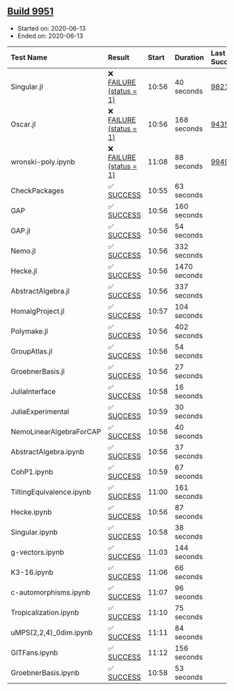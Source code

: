 ## [Build 9951](https://oscarci.mathematik.uni-kl.de/job/oscar/9951/)

* Started on: 2020-06-13
* Ended on: 2020-06-13

| Test Name    | Result | Start | Duration | Last Success | First Failure |
|:-------------|:-------|:------|:---------|:-------------|:--------------|
| Singular.jl | ❌ [FAILURE (status = 1)](https://oscarci.mathematik.uni-kl.de/job/oscar/9951/artifact/logs/build-9951/Singular.jl.log) | 10:56 | 40 seconds | [9821](https://oscarci.mathematik.uni-kl.de/job/oscar/9821/) | [9822](https://oscarci.mathematik.uni-kl.de/job/oscar/9822/) |
| Oscar.jl | ❌ [FAILURE (status = 1)](https://oscarci.mathematik.uni-kl.de/job/oscar/9951/artifact/logs/build-9951/Oscar.jl.log) | 10:56 | 168 seconds | [9435](https://oscarci.mathematik.uni-kl.de/job/oscar/9435/) | [9436](https://oscarci.mathematik.uni-kl.de/job/oscar/9436/) |
| wronski-poly.ipynb | ❌ [FAILURE (status = 1)](https://oscarci.mathematik.uni-kl.de/job/oscar/9951/artifact/logs/build-9951/wronski-poly.ipynb.log) | 11:08 | 88 seconds | [9949](https://oscarci.mathematik.uni-kl.de/job/oscar/9949/) | [9950](https://oscarci.mathematik.uni-kl.de/job/oscar/9950/) |
| CheckPackages | ✅ [SUCCESS](https://oscarci.mathematik.uni-kl.de/job/oscar/9951/artifact/logs/build-9951/CheckPackages.log) | 10:55 | 63 seconds |  |  |
| GAP | ✅ [SUCCESS](https://oscarci.mathematik.uni-kl.de/job/oscar/9951/artifact/logs/build-9951/GAP.log) | 10:56 | 160 seconds |  |  |
| GAP.jl | ✅ [SUCCESS](https://oscarci.mathematik.uni-kl.de/job/oscar/9951/artifact/logs/build-9951/GAP.jl.log) | 10:56 | 54 seconds |  |  |
| Nemo.jl | ✅ [SUCCESS](https://oscarci.mathematik.uni-kl.de/job/oscar/9951/artifact/logs/build-9951/Nemo.jl.log) | 10:56 | 332 seconds |  |  |
| Hecke.jl | ✅ [SUCCESS](https://oscarci.mathematik.uni-kl.de/job/oscar/9951/artifact/logs/build-9951/Hecke.jl.log) | 10:56 | 1470 seconds |  |  |
| AbstractAlgebra.jl | ✅ [SUCCESS](https://oscarci.mathematik.uni-kl.de/job/oscar/9951/artifact/logs/build-9951/AbstractAlgebra.jl.log) | 10:56 | 337 seconds |  |  |
| HomalgProject.jl | ✅ [SUCCESS](https://oscarci.mathematik.uni-kl.de/job/oscar/9951/artifact/logs/build-9951/HomalgProject.jl.log) | 10:57 | 104 seconds |  |  |
| Polymake.jl | ✅ [SUCCESS](https://oscarci.mathematik.uni-kl.de/job/oscar/9951/artifact/logs/build-9951/Polymake.jl.log) | 10:56 | 402 seconds |  |  |
| GroupAtlas.jl | ✅ [SUCCESS](https://oscarci.mathematik.uni-kl.de/job/oscar/9951/artifact/logs/build-9951/GroupAtlas.jl.log) | 10:56 | 54 seconds |  |  |
| GroebnerBasis.jl | ✅ [SUCCESS](https://oscarci.mathematik.uni-kl.de/job/oscar/9951/artifact/logs/build-9951/GroebnerBasis.jl.log) | 10:56 | 27 seconds |  |  |
| JuliaInterface | ✅ [SUCCESS](https://oscarci.mathematik.uni-kl.de/job/oscar/9951/artifact/logs/build-9951/JuliaInterface.log) | 10:58 | 16 seconds |  |  |
| JuliaExperimental | ✅ [SUCCESS](https://oscarci.mathematik.uni-kl.de/job/oscar/9951/artifact/logs/build-9951/JuliaExperimental.log) | 10:59 | 30 seconds |  |  |
| NemoLinearAlgebraForCAP | ✅ [SUCCESS](https://oscarci.mathematik.uni-kl.de/job/oscar/9951/artifact/logs/build-9951/NemoLinearAlgebraForCAP.log) | 10:56 | 40 seconds |  |  |
| AbstractAlgebra.ipynb | ✅ [SUCCESS](https://oscarci.mathematik.uni-kl.de/job/oscar/9951/artifact/logs/build-9951/AbstractAlgebra.ipynb.log) | 10:56 | 37 seconds |  |  |
| CohP1.ipynb | ✅ [SUCCESS](https://oscarci.mathematik.uni-kl.de/job/oscar/9951/artifact/logs/build-9951/CohP1.ipynb.log) | 10:59 | 67 seconds |  |  |
| TiltingEquivalence.ipynb | ✅ [SUCCESS](https://oscarci.mathematik.uni-kl.de/job/oscar/9951/artifact/logs/build-9951/TiltingEquivalence.ipynb.log) | 11:00 | 161 seconds |  |  |
| Hecke.ipynb | ✅ [SUCCESS](https://oscarci.mathematik.uni-kl.de/job/oscar/9951/artifact/logs/build-9951/Hecke.ipynb.log) | 10:56 | 87 seconds |  |  |
| Singular.ipynb | ✅ [SUCCESS](https://oscarci.mathematik.uni-kl.de/job/oscar/9951/artifact/logs/build-9951/Singular.ipynb.log) | 10:58 | 38 seconds |  |  |
| g-vectors.ipynb | ✅ [SUCCESS](https://oscarci.mathematik.uni-kl.de/job/oscar/9951/artifact/logs/build-9951/g-vectors.ipynb.log) | 11:03 | 144 seconds |  |  |
| K3-16.ipynb | ✅ [SUCCESS](https://oscarci.mathematik.uni-kl.de/job/oscar/9951/artifact/logs/build-9951/K3-16.ipynb.log) | 11:06 | 66 seconds |  |  |
| c-automorphisms.ipynb | ✅ [SUCCESS](https://oscarci.mathematik.uni-kl.de/job/oscar/9951/artifact/logs/build-9951/c-automorphisms.ipynb.log) | 11:07 | 96 seconds |  |  |
| Tropicalization.ipynb | ✅ [SUCCESS](https://oscarci.mathematik.uni-kl.de/job/oscar/9951/artifact/logs/build-9951/Tropicalization.ipynb.log) | 11:10 | 75 seconds |  |  |
| uMPS(2,2,4)_0dim.ipynb | ✅ [SUCCESS](https://oscarci.mathematik.uni-kl.de/job/oscar/9951/artifact/logs/build-9951/uMPS-2-2-4-_0dim.ipynb.log) | 11:11 | 84 seconds |  |  |
| GITFans.ipynb | ✅ [SUCCESS](https://oscarci.mathematik.uni-kl.de/job/oscar/9951/artifact/logs/build-9951/GITFans.ipynb.log) | 11:12 | 156 seconds |  |  |
| GroebnerBasis.ipynb | ✅ [SUCCESS](https://oscarci.mathematik.uni-kl.de/job/oscar/9951/artifact/logs/build-9951/GroebnerBasis.ipynb.log) | 10:58 | 53 seconds |  |  |
